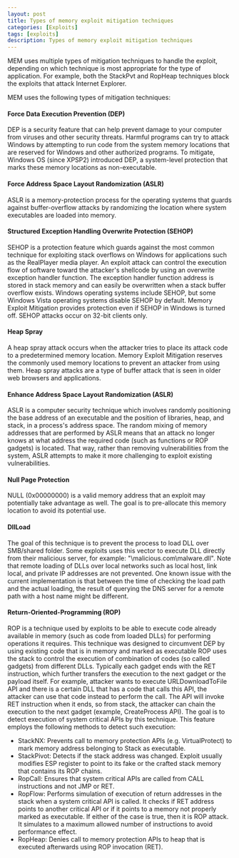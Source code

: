 ```yaml
---
layout: post
title: Types of memory exploit mitigation techniques
categories: [Exploits]
tags: [exploits]
description: Types of memory exploit mitigation techniques
---
```


MEM uses multiple types of mitigation techniques to handle the exploit, depending on which technique is most appropriate for the type of application. For example, both the StackPvt and RopHeap techniques block the exploits that attack Internet Explorer.

MEM uses the following types of mitigation techniques:
#### Force Data Execution Prevention (DEP)
DEP is a security feature that can help prevent damage to your computer from viruses and other security threats. Harmful programs can try to attack Windows by attempting to run code from the system memory locations that are reserved for Windows and other authorized programs. To mitigate, Windows OS (since XPSP2) introduced DEP, a system-level protection that marks these memory locations as non-executable.

#### Force Address Space Layout Randomization (ASLR)
ASLR is a memory-protection process for the operating systems that guards against buffer-overflow attacks by randomizing the location where system executables are loaded into memory.

#### Structured Exception Handling Overwrite Protection (SEHOP)
SEHOP is a protection feature which guards against the most common technique for exploiting stack overflows on Windows for applications such as the RealPlayer media player. An exploit attack can control the execution flow of software toward the attacker's shellcode by using an overwrite exception handler function. The exception handler function address is stored in stack memory and can easily be overwritten when a stack buffer overflow exists. Windows operating systems include SEHOP, but some Windows Vista operating systems disable SEHOP by default. Memory Exploit Mitigation provides protection even if SEHOP in Windows is turned off. SEHOP attacks occur on 32-bit clients only.

#### Heap Spray
A heap spray attack occurs when the attacker tries to place its attack code to a predetermined memory location. Memory Exploit Mitigation reserves the commonly used memory locations to prevent an attacker from using them. Heap spray attacks are a type of buffer attack that is seen in older web browsers and applications.

#### Enhance Address Space Layout Randomization (ASLR)
ASLR is a computer security technique which involves randomly positioning the base address of an executable and the position of libraries, heap, and stack, in a process's address space. The random mixing of memory addresses that are performed by ASLR means that an attack no longer knows at what address the required code (such as functions or ROP gadgets) is located. That way, rather than removing vulnerabilities from the system, ASLR attempts to make it more challenging to exploit existing vulnerabilities.

#### Null Page Protection
NULL (0x00000000) is a valid memory address that an exploit may potentially take advantage as well. The goal is to pre-allocate this memory location to avoid its potential use.

#### DllLoad
The goal of this technique is to prevent the process to load DLL over SMB/shared folder. Some exploits uses this vector to execute DLL directly from their malicious server, for example: "\\malicious.com\malware.dll". Note that remote loading of DLLs over local networks such as local host, link local, and private IP addresses are not prevented. One known issue with the current implementation is that between the time of checking the load path and the actual loading, the result of querying the DNS server for a remote path with a host name might be different.

#### Return-Oriented-Programming (ROP)
ROP is a technique used by exploits to be able to execute code already available in memory (such as code from loaded DLLs) for performing operations it requires. This technique was designed to circumvent DEP by using existing code that is in memory and marked as executable
ROP uses the stack to control the execution of combination of codes (so called gadgets) from different DLLs. Typically each gadget ends with the RET instruction, which further transfers the execution to the next gadget or the payload itself.
For example, attacker wants to execute URLDownloadToFile API and there is a certain DLL that has a code that calls this API, the attacker can use that code instead to perform the call. The API will invoke RET instruction when it ends, so from stack, the attacker can chain the execution to the next gadget (example, CreateProcess API).
The goal is to detect execution of system critical APIs by this technique. This feature employs the following methods to detect such execution:
* StackNX: Prevents call to memory protection APIs (e.g. VirtualProtect) to mark memory address belonging to Stack as executable.
* StackPivot: Detects if the stack address was changed. Exploit usually modifies ESP register to point to its fake or the crafted stack memory that contains its ROP chains.
* RopCall: Ensures that system critical APIs are called from CALL instructions and not JMP or RET.
* RopFlow: Performs simulation of execution of return addresses in the stack when a system critical API is called. It checks if RET address points to another critical API or if it points to a memory not properly marked as executable. If either of the case is true, then it is ROP attack. It simulates to a maximum allowed number of instructions to avoid performance effect.
* RopHeap: Denies call to memory protection APIs to heap that is executed afterwards using ROP invocation (RET).
